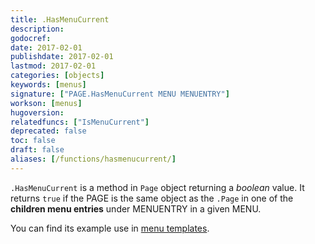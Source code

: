 ```yaml
---
title: .HasMenuCurrent
description:
godocref:
date: 2017-02-01
publishdate: 2017-02-01
lastmod: 2017-02-01
categories: [objects]
keywords: [menus]
signature: ["PAGE.HasMenuCurrent MENU MENUENTRY"]
workson: [menus]
hugoversion:
relatedfuncs: ["IsMenuCurrent"]
deprecated: false
toc: false
draft: false
aliases: [/functions/hasmenucurrent/]
---
```


`.HasMenuCurrent` is a method in `Page` object returning a _boolean_ value. It
returns `true` if the PAGE is the same object as the `.Page` in one of the
**children menu entries** under MENUENTRY in a given MENU.

You can find its example use in [menu templates](/templates/menu-templates/).
